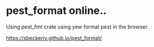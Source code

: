 # pest_format online..

Using pest_fmt crate using yew format pest in the browser. 


https://sbeckeriv.github.io/pest_format/
